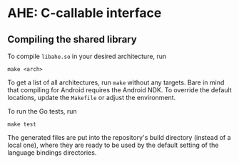 # AHE: C-callable interface

## Compiling the shared library

To compile `libahe.so` in your desired architecture, run
```
make <arch>
```
To get a list of all architectures, run `make` without any targets.  Bare in
mind that compiling for Android requires the Android NDK.  To override the
default locations, update the `Makefile` or adjust the environment.

To run the Go tests, run
```
make test
```

The generated files are put into the repository's build directory (instead of a
local one), where they are ready to be used by the default setting of the
language bindings directories.
